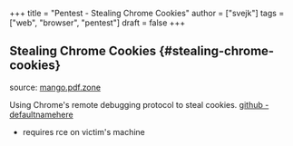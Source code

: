 +++
title = "Pentest - Stealing Chrome Cookies"
author = ["svejk"]
tags = ["web", "browser", "pentest"]
draft = false
+++

## Stealing Chrome Cookies {#stealing-chrome-cookies}

source: [mango.pdf.zone](https://mango.pdf.zone/stealing-chrome-cookies-without-a-password)

Using Chrome's remote debugging protocol to steal cookies. [github - defaultnamehere](https://github.com/defaultnamehere/cookie_crimes)

-   requires rce on victim's machine

